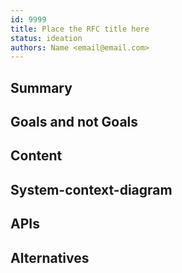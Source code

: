 ```yaml
---
id: 9999
title: Place the RFC title here
status: ideation
authors: Name <email@email.com>
---
```


## Summary

## Goals and not Goals

## Content

## System-context-diagram

## APIs

## Alternatives
